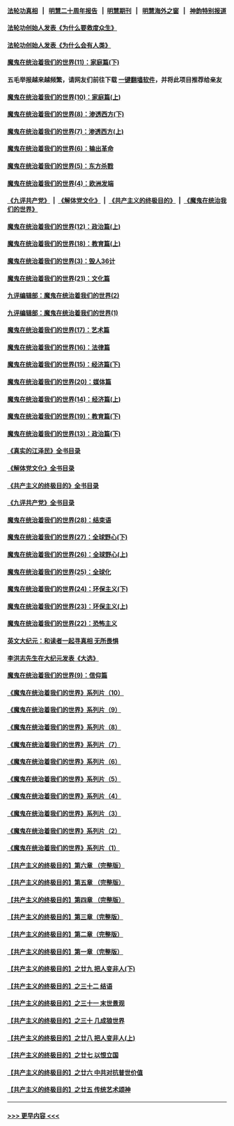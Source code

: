 #### [法轮功真相](https://github.com/gfw-breaker/truth/blob/master/README.md?t=0) &nbsp;&nbsp;|&nbsp;&nbsp; [明慧二十周年报告](https://github.com/gfw-breaker/mh-reports/blob/master/README.md?t=0) &nbsp;&nbsp;|&nbsp;&nbsp;[明慧期刊](https://github.com/gfw-breaker/mh-qikan) &nbsp;&nbsp;|&nbsp;&nbsp; [明慧海外之窗](https://github.com/gfw-breaker/mh-news/blob/master/README.md?t=0) &nbsp;&nbsp;|&nbsp;&nbsp; [神韵特别报道](https://github.com/gfw-breaker/mh-news/blob/master/shenyun.md?t=0)
#### [法轮功创始人发表《为什么要救度众生》](../pages/nsc422/n13975246.md?t=06020643) 
#### [法轮功创始人发表《为什么会有人类》](../pages/nsc422/n13912117.md?t=06020643) 
#### [魔鬼在统治着我们的世界(11)：家庭篇(下)](../pages/nsc422/n10440961.md?t=06020643) 
#### 五毛举报越来越频繁，请网友们前往下载 [一键翻墙软件](https://github.com/gfw-breaker/ssr-accounts)，并将此项目推荐给亲友
#### [魔鬼在统治着我们的世界(10)：家庭篇(上)](../pages/nsc422/n10435448.md?t=06020643) 
#### [魔鬼在统治着我们的世界(8)：渗透西方(下)](../pages/nsc422/n10429603.md?t=06020643) 
#### [魔鬼在统治着我们的世界(7)：渗透西方(上)](../pages/nsc422/n10426013.md?t=06020643) 
#### [魔鬼在统治着我们的世界(6)：输出革命](../pages/nsc422/n10421536.md?t=06020643) 
#### [魔鬼在统治着我们的世界(5)：东方杀戮](../pages/nsc422/n10417707.md?t=06020643) 
#### [魔鬼在统治着我们的世界(4)：欧洲发端](../pages/nsc422/n10414890.md?t=06020643) 
#### [《九评共产党》](https://github.com/begood0513/9ping.md/blob/master/README.md) &nbsp;|&nbsp; [《解体党文化》](../../../../jtdwh.md/blob/master/README.md)  &nbsp;|&nbsp; [《共产主义的终极目的》](../../../../gczydzjmd.md/blob/master/README.md) &nbsp;|&nbsp; [《魔鬼在统治我们的世界》](../../../../mgztzwmdsj.md/blob/master/README.md) 
#### [魔鬼在统治着我们的世界(12)：政治篇(上)](../pages/nsc422/n10444576.md?t=06020643) 
#### [魔鬼在统治着我们的世界(18)：教育篇(上)](../pages/nsc422/n10526970.md?t=06020643) 
#### [魔鬼在统治着我们的世界(3)：毁人36计](../pages/nsc422/n10411583.md?t=06020643) 
#### [魔鬼在统治着我们的世界(21)：文化篇](../pages/nsc422/n10597706.md?t=06020643) 
#### [九评编辑部：魔鬼在统治着我们的世界(2)](../pages/nsc422/n10410036.md?t=06020643) 
#### [九评编辑部：魔鬼在统治着我们的世界(1)](../pages/nsc422/n10406825.md?t=06020643) 
#### [魔鬼在统治着我们的世界(17)：艺术篇](../pages/nsc422/n10499093.md?t=06020643) 
#### [魔鬼在统治着我们的世界(16)：法律篇](../pages/nsc422/n10485969.md?t=06020643) 
#### [魔鬼在统治着我们的世界(15)：经济篇(下)](../pages/nsc422/n10469975.md?t=06020643) 
#### [魔鬼在统治着我们的世界(20)：媒体篇](../pages/nsc422/n10586579.md?t=06020643) 
#### [魔鬼在统治着我们的世界(14)：经济篇(上)](../pages/nsc422/n10457370.md?t=06020643) 
#### [魔鬼在统治着我们的世界(19)：教育篇(下)](../pages/nsc422/n10564808.md?t=06020643) 
#### [魔鬼在统治着我们的世界(13)：政治篇(下)](../pages/nsc422/n10448270.md?t=06020643) 
#### [《真实的江泽民》全书目录](../pages/nsc422/n13721399.md?t=06020643) 
#### [《解体党文化》全书目录](../pages/nsc422/n13721157.md?t=06020643) 
#### [《共产主义的终极目的》全书目录](../pages/nsc422/n13721048.md?t=06020643) 
#### [《九评共产党》全书目录](../pages/nsc422/n13708085.md?t=06020643) 
#### [魔鬼在统治着我们的世界(28)：结束语](../pages/nsc422/n10936246.md?t=06020643) 
#### [魔鬼在统治着我们的世界(27)：全球野心(下)](../pages/nsc422/n10928319.md?t=06020643) 
#### [魔鬼在统治着我们的世界(26)：全球野心(上)](../pages/nsc422/n10900318.md?t=06020643) 
#### [魔鬼在统治着我们的世界(25)：全球化](../pages/nsc422/n10788205.md?t=06020643) 
#### [魔鬼在统治着我们的世界(24)：环保主义(下)](../pages/nsc422/n10695307.md?t=06020643) 
#### [魔鬼在统治着我们的世界(23)：环保主义(上)](../pages/nsc422/n10688613.md?t=06020643) 
#### [魔鬼在统治着我们的世界(22)：恐怖主义](../pages/nsc422/n10614727.md?t=06020643) 
#### [英文大纪元：和读者一起寻真相 无所畏惧](../pages/nsc422/n12542027.md?t=06020643) 
#### [李洪志先生在大纪元发表《大选》](../pages/nsc422/n12534746.md?t=06020643) 
#### [魔鬼在统治着我们的世界(9)：信仰篇](../pages/nsc422/n10432159.md?t=06020643) 
#### [《魔鬼在统治着我们的世界》系列片（10）](../pages/nsc422/n12292670.md?t=06020643) 
#### [《魔鬼在统治着我们的世界》系列片（9）](../pages/nsc422/n12290859.md?t=06020643) 
#### [《魔鬼在统治着我们的世界》系列片（8）](../pages/nsc422/n12287445.md?t=06020643) 
#### [《魔鬼在统治着我们的世界》系列片（7）](../pages/nsc422/n12283425.md?t=06020643) 
#### [《魔鬼在统治着我们的世界》系列片（6）](../pages/nsc422/n12282314.md?t=06020643) 
#### [《魔鬼在统治着我们的世界》系列片（5）](../pages/nsc422/n12281419.md?t=06020643) 
#### [《魔鬼在统治着我们的世界》系列片（4）](../pages/nsc422/n12274024.md?t=06020643) 
#### [《魔鬼在统治着我们的世界》系列片（3）](../pages/nsc422/n12271322.md?t=06020643) 
#### [《魔鬼在统治着我们的世界》系列片（2）](../pages/nsc422/n12269049.md?t=06020643) 
#### [《魔鬼在统治着我们的世界》系列片（1）](../pages/nsc422/n12267575.md?t=06020643) 
#### [【共产主义的终极目的】第六章 （完整版）](../pages/nsc422/n11428913.md?t=06020643) 
#### [【共产主义的终极目的】第五章 （完整版）](../pages/nsc422/n11428912.md?t=06020643) 
#### [【共产主义的终极目的】第四章 （完整版）](../pages/nsc422/n11428907.md?t=06020643) 
#### [【共产主义的终极目的】第三章（完整版）](../pages/nsc422/n11428848.md?t=06020643) 
#### [【共产主义的终极目的】第二章（完整版）](../pages/nsc422/n11428831.md?t=06020643) 
#### [【共产主义的终极目的】第一章（完整版）](../pages/nsc422/n11417651.md?t=06020643) 
#### [【共产主义的终极目的】之廿九 把人变非人(下)](../pages/nsc422/n11344140.md?t=06020643) 
#### [【共产主义的终极目的】之三十二 结语](../pages/nsc422/n11360535.md?t=06020643) 
#### [【共产主义的终极目的】之三十一 末世景观](../pages/nsc422/n11351129.md?t=06020643) 
#### [【共产主义的终极目的】之三十 几成狼世界](../pages/nsc422/n11348280.md?t=06020643) 
#### [【共产主义的终极目的】之廿八 把人变非人(上)](../pages/nsc422/n11340492.md?t=06020643) 
#### [【共产主义的终极目的】之廿七 以恨立国](../pages/nsc422/n11336944.md?t=06020643) 
#### [【共产主义的终极目的】之廿六 中共对抗普世价值](../pages/nsc422/n11324785.md?t=06020643) 
#### [【共产主义的终极目的】之廿五 传统艺术颂神](../pages/nsc422/n11296396.md?t=06020643) 

----
#### [ >>> 更早内容 <<< ](../indexes/nsc422-earlier.md)
